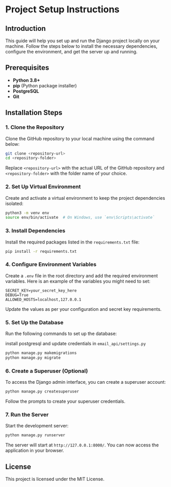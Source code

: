 # Project Setup Instructions

## Introduction
This guide will help you set up and run the Django project locally on your machine. Follow the steps below to install the necessary dependencies, configure the environment, and get the server up and running.

## Prerequisites
- **Python 3.8+**
- **pip** (Python package installer)
- **PostgreSQL**
- **Git**

## Installation Steps

### 1. Clone the Repository
Clone the GitHub repository to your local machine using the command below:

```bash
git clone <repository-url>
cd <repository-folder>
```

Replace `<repository-url>` with the actual URL of the GitHub repository and `<repository-folder>` with the folder name of your choice.

### 2. Set Up Virtual Environment
Create and activate a virtual environment to keep the project dependencies isolated:

```bash
python3 -m venv env
source env/bin/activate  # On Windows, use `env\Scripts\activate`
```

### 3. Install Dependencies
Install the required packages listed in the `requirements.txt` file:

```bash
pip install -r requirements.txt
```

### 4. Configure Environment Variables
Create a `.env` file in the root directory and add the required environment variables. Here is an example of the variables you might need to set:

```env
SECRET_KEY=your_secret_key_here
DEBUG=True
ALLOWED_HOSTS=localhost,127.0.0.1
```

Update the values as per your configuration and secret key requirements.

### 5. Set Up the Database
Run the following commands to set up the database:

install postgresql and update credentials in `email_api/settings.py`

```bash
python manage.py makemigrations
python manage.py migrate
```

### 6. Create a Superuser (Optional)
To access the Django admin interface, you can create a superuser account:

```bash
python manage.py createsuperuser
```

Follow the prompts to create your superuser credentials.

### 7. Run the Server
Start the development server:

```bash
python manage.py runserver
```

The server will start at `http://127.0.0.1:8000/`. You can now access the application in your browser.

## License
This project is licensed under the MIT License.

